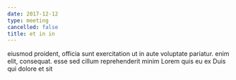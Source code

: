 ```yaml
---
date: 2017-12-12
type: meeting
cancelled: false
title: et in in
---
```

eiusmod proident, officia sunt exercitation ut in aute voluptate pariatur. enim elit, consequat. esse sed cillum reprehenderit minim Lorem quis eu ex Duis qui dolore et sit